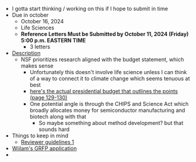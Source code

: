- I gotta start thinking / working on this if I hope to submit in time
- Due in october
	- October 16, 2024
	- Life Sciences
	- **Reference Letters Must be Submitted by October 11, 2024 (Friday) 5:00 p.m. EASTERN TIME**
		- 3 letters
- [Description](https://new.nsf.gov/funding/opportunities/nsf-graduate-research-fellowship-program-grfp/nsf24-591/solicitation)
	- NSF prioritizes research aligned with the budget statement, which makes sense
		- Unfortunately this doesn't involve life science unless I can think of a way to connect it to climate change which seems tenuous at best
		- [here's the actual presidential budget that outlines the points (page 129-130)](https://www.whitehouse.gov/wp-content/uploads/2024/03/budget_fy2025.pdf)
		- One potential angle is through the CHIPS and Science Act which broadly allocates money for semiconductor manufacturing and biotech along with that
			- So maybe something about method development? but that sounds hard
- Things to keep in mind
	- [Reviewer guidelines 1](**https://www.nsfgrfp.org/reviewers/review-process/**)
- [Wiilam's GRFP application](https://www.williamxie.nyc/grfp.html)
-